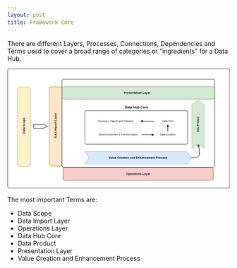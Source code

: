 ```yaml
---
layout: post
title: Framework Core
---
```


There are different Layers, Processes, Connections, Dependencies and Terms used to cover a broad range of categories or "ingredients" for a Data Hub.

![](framework_core.jpg)

The most important Terms are:
* Data Scope
* Data Import Layer
* Operations Layer
* Data Hub Core
* Data Product
* Presentation Layer
* Value Creation and Enhancement Process
